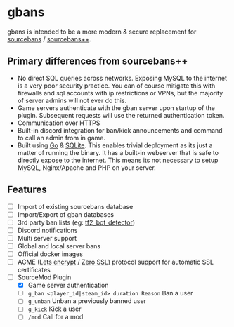 # gbans

gbans is intended to be a more modern & secure replacement 
for [sourcebans](https://github.com/GameConnect/sourcebansv1) / [sourcebans++](https://sbpp.dev).

## Primary differences from sourcebans++

- No direct SQL queries across networks. Exposing MySQL to the internet is a very poor security practice. You can 
of course mitigate this with firewalls and sql accounts with ip restrictions or VPNs, but the majority of 
server admins will not ever do this.
- Game servers authenticate with the gban server upon startup of the plugin. Subsequent requests will use the returned
authentication token.
- Communication over HTTPS
- Built-in discord integration for ban/kick announcements and command to call an admin from in game.
- Built using [Go](https://golang.org/) & [SQLite](https://www.sqlite.org/index.html). This enables trivial deployment as its just a matter of running the binary. It has a built-in 
webserver that is safe to directly expose to the internet. This means its not necessary to setup MySQL, 
Nginx/Apache and PHP on your server.

## Features

- [ ] Import of existing sourcebans database
- [ ] Import/Export of gban databases
- [ ] 3rd party ban lists (eg: [tf2_bot_detector](https://github.com/PazerOP/tf2_bot_detector/blob/master/staging/cfg/playerlist.official.json))
- [ ] Discord notifications
- [ ] Multi server support
- [ ] Global and local server bans
- [ ] Official docker images
- [ ] ACME ([Lets encrypt](https://letsencrypt.org/) / [Zero SSL](https://zerossl.com/)) protocol support for automatic SSL certificates
- [ ] SourceMod Plugin
    - [x] Game server authentication
    - [ ] `g_ban <player_id|steam_id> duration Reason` Ban a user
    - [ ] `g_unban` Unban a previously banned user
    - [ ] `g_kick` Kick a user
    - [ ] `/mod` Call for a mod 
